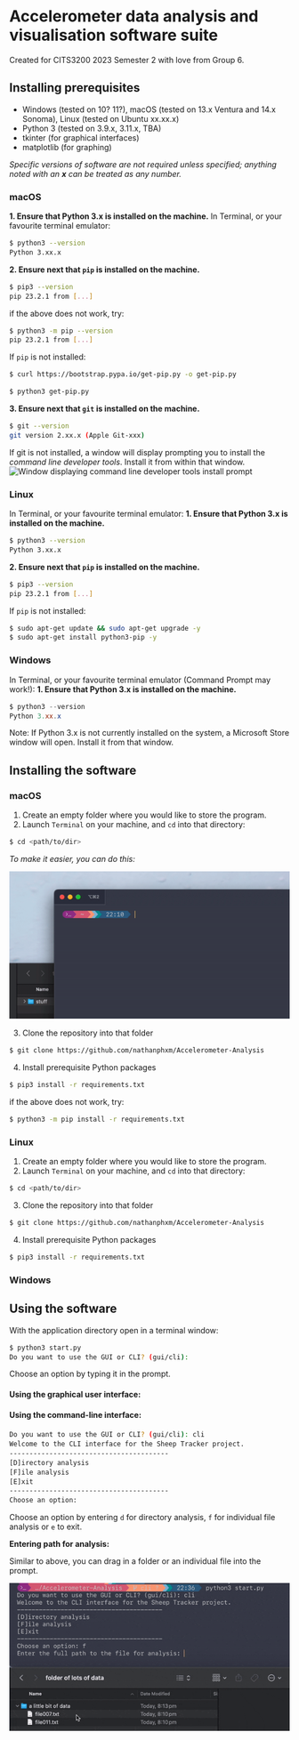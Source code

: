 # Accelerometer data analysis and visualisation software suite
Created for CITS3200 2023 Semester 2 with love from Group 6.


## Installing prerequisites

- Windows (tested on 10? 11?), macOS (tested on 13.x Ventura and 14.x Sonoma), Linux (tested on Ubuntu xx.xx.x)
- Python 3 (tested on 3.9.x, 3.11.x, TBA)
- tkinter (for graphical interfaces)
- matplotlib (for graphing)

*Specific versions of software are not required unless specified; anything noted with an **x** can be treated as any number.*

### macOS
**1. Ensure that Python 3.x is installed on the machine.**
In Terminal, or your favourite terminal emulator:
```bash
$ python3 --version
Python 3.xx.x
```

**2. Ensure next that `pip` is installed on the machine.**

```bash
$ pip3 --version
pip 23.2.1 from [...]
```
if the above does not work, try:
```bash
$ python3 -m pip --version
pip 23.2.1 from [...]
```

If `pip` is not installed:

```bash
$ curl https://bootstrap.pypa.io/get-pip.py -o get-pip.py
```

```bash
$ python3 get-pip.py
```

**3. Ensure next that `git` is installed on the machine.**
```bash
$ git --version
git version 2.xx.x (Apple Git-xxx)
```

If git is not installed, a window will display prompting you to install the _command line developer tools_. Install it from within that window.
![Window displaying command line developer tools install prompt](https://user-images.githubusercontent.com/8599/195653334-7fde0a5e-1168-4be4-b3a2-313c6bb836b8.png)

### Linux
In Terminal, or your favourite terminal emulator:
**1. Ensure that Python 3.x is installed on the machine.**
```bash
$ python3 --version
Python 3.xx.x
```

**2. Ensure next that `pip` is installed on the machine.**

```bash
$ pip3 --version
pip 23.2.1 from [...]
```

If `pip` is not installed:

```bash
$ sudo apt-get update && sudo apt-get upgrade -y
$ sudo apt-get install python3-pip -y
```

### Windows
In Terminal, or your favourite terminal emulator (Command Prompt may work!):
**1. Ensure that Python 3.x is installed on the machine.**
```powershell
$ python3 --version
Python 3.xx.x
```
Note: If Python 3.x is not currently installed on the system, a Microsoft Store window will open. Install it from that window.

## Installing the software

### macOS

1. Create an empty folder where you would like to store the program.
2. Launch `Terminal` on your machine, and `cd` into that directory:
```bash
$ cd <path/to/dir>
```
*To make it easier, you can do this:*

![Drag a folder into a terminal window to reveal its path](https://github.com/nathanphxm/Accelerometer-Analysis/blob/4862fac1fc564749b92ba0f82d849cf0e2dd8cd6/docs/drag-for-path.gif)

3. Clone the repository into that folder

```bash
$ git clone https://github.com/nathanphxm/Accelerometer-Analysis
```

4. Install prerequisite Python packages

```bash
$ pip3 install -r requirements.txt
```
if the above does not work, try:
```bash
$ python3 -m pip install -r requirements.txt
```

### Linux

1. Create an empty folder where you would like to store the program.
2. Launch `Terminal` on your machine, and `cd` into that directory:
```bash
$ cd <path/to/dir>
```
3. Clone the repository into that folder
```bash
$ git clone https://github.com/nathanphxm/Accelerometer-Analysis
```
4. Install prerequisite Python packages
```bash
$ pip3 install -r requirements.txt
```


### Windows



## Using the software

With the application directory open in a terminal window:

```bash
$ python3 start.py
Do you want to use the GUI or CLI? (gui/cli):
```

Choose an option by typing it in the prompt. 

#### Using the graphical user interface:

#### Using the command-line interface:

```bash
Do you want to use the GUI or CLI? (gui/cli): cli
Welcome to the CLI interface for the Sheep Tracker project.
----------------------------------------
[D]irectory analysis
[F]ile analysis
[E]xit
----------------------------------------
Choose an option:
```

Choose an option by entering `d` for directory analysis, `f` for individual file analysis or `e` to exit.

**Entering path for analysis:**

Similar to above, you can drag in a folder or an individual file into the prompt.

![Drag a folder worth of data into the prompt](https://github.com/nathanphxm/Accelerometer-Analysis/blob/f5564f394473758a5b7e6434a34b5d2e19121c6d/docs/drag-for-path-2.gif)

